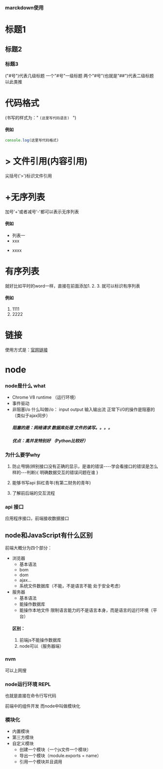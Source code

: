 ### marckdown使用

# 标题1
## 标题2
### 标题3
("#号")代表几级标题 一个"#号"一级标题 两个"#号"(也就是"##")代表二级标题  以此类推

# 代码格式
(书写的样式为：" ```(这里写代码语言) ``` ")
#### 例如
```js
console.log(这里写代码格式)
```
# > 文件引用(内容引用)
尖括号('>')标识文件引用

# +无序列表
加号'+'或者减号'-'都可以表示无序列表 
#### 例如
+ 列表一
 + xxx
 - xxxx

# 有序列表
就好比如平时的word一样，直接在前面添加1. 2. 3. 就可以标识有序列表
#### 例如
1. 1111
2. 2222

# 链接
使用方式是：[官网链接](https://www.baidu.com)

# node
### node是什么 what
 + Chrome V8 runtime （运行环境）
 + 事件驱动
 + 非阻塞i/o
 什么叫做i/o： input output 输入输出流  正常下i/0的操作是阻塞的（类似于ajax同步）
   ##### 阻塞的是：网络请求 数据库处理  文件的读写。。。。
   ##### 优点：高并发特别好 （Python比较好）
### 为什么要学why
   1. 防止甩锅(辨别接口没有正确的显示，是谁的错误----学会看接口的错误是怎么样的---判断){ 明确数据交互的错误问题在谁 }

   2. 能够书写api  斜杠青年(有第二财务的青年)

   3. 了解前后端的交互流程

   ### api 接口
   应用程序接口，前端接收数据接口

## node和JavaScript有什么区别
 前端大概分为四个部分：
+ 浏览器
    - 基本语法
    - bom
    - dom
    - ajax...
    - 系统文件数据库（不能，不是语言不能 处于安全考虑）
+ 服务器
    - 基本语法
    - 能操作数据库
    - 能操作本地文件
限制语言能力的不是语言本身，而是语言的运行环境（平台）
  #### 区别：
   1. 前端js不能操作数据库
   2. node可以（服务器端）
 

 ### nvm
 可以上网搜

 ### node运行环境 REPL
 也就是直接在命令行写代码

前端中的组件开发
而node中叫做模块化
### 模块化
 + 内置模块
 + 第三方模块
 + 自定义模块
   - 创建一个模块（一个js文件一个模块）
   - 导出一个模块（module.exports = name）
   - 引用一个模块并且调用